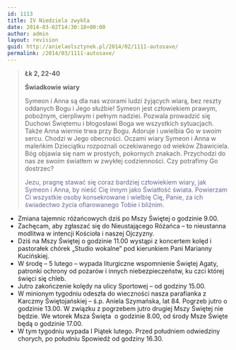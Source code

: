 ```yaml
---
id: 1113
title: IV Niedziela zwykła
date: 2014-03-02T14:30:18+00:00
author: admin
layout: revision
guid: http://anielaolsztynek.pl/2014/02/1111-autosave/
permalink: /2014/03/1111-autosave/
---
```

> **Łk 2, 22-40**
> 
> **Świadkowie wiary**
> 
> Symeon i Anna są dla nas wzorami ludzi żyjących wiarą, bez reszty oddanych Bogu i Jego służbie! Symeon jest człowiekiem prawym, pobożnym, cierpliwym i pełnym nadziei. Pozwala prowadzić się Duchowi Świętemu i błogosławi Boga we wszystkich sytuacjach. Także Anna wiernie trwa przy Bogu. Adoruje i uwielbia Go w swoim sercu. Chodzi w Jego obecności. Oczami wiary Symeon i Anna w maleńkim Dzieciątku rozpoznali oczekiwanego od wieków Zbawiciela. Bóg objawia się nam w prostych, pokornych znakach. Przychodzi do nas ze swoim światłem w zwykłej codzienności. Czy potrafimy Go dostrzec?
> 
> <span style="color: #666699;">Jezu, pragnę stawać się coraz bardziej człowiekiem wiary, jak Symeon i Anna, by nieść Cię innym jako Światłość świata. Powierzam Ci wszystkie osoby konsekrowane i wielbię Cię, Panie, za ich świadectwo życia ofiarowanego Tobie i bliźnim.</span>

  * Zmiana tajemnic różańcowych dziś po Mszy Świętej o godzinie 9.00.
  * Zachęcam, aby zgłaszać się do Nieustającego Różańca &#8211; to nieustanna modlitwa w intencji Kościoła i naszej Ojczyzny.
  * Dziś na Mszy Świętej o godzinie 11.00 wystąpi z koncertem kolęd i pastorałek chórek &#8222;Studio wokalne&#8221; pod kierunkiem Pani Marianny Kucińskiej.
  * W środę &#8211; 5 lutego &#8211; wypada liturgiczne wspomnienie Świętej Agaty, patronki ochrony od pożarów i innych niebezpieczeństw, ku czci której święci się chleb.
  * Jutro zakończenie kolędy na ulicy Sportowej &#8211; od godziny 15.00.
  * W minionym tygodniu odeszła do wieczności nasza parafianka z Karczmy Świętojańskiej &#8211; ś.p. Aniela Szymańska, lat 84. Pogrzeb jutro o godzinie 13.00. W związku z pogrzebem jutro drugiej Mszy Świętej nie będzie. We wtorek Msza Święta  o godzinie 8.00, od środy Msze Święte będą o godzinie 17.00.
  * W tym tygodniu wypada I Piątek lutego. Przed południem odwiedziny chorych, po południu Spowiedź od godziny 16.30.